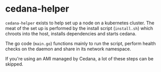 # cedana-helper

`cedana-helper` exists to help set up a node on a kubernetes cluster. The meat of the set up is performed by the install script (`install.sh`) which chroots into the host, installs dependencies and starts cedana.

The go code (`main.go`) functions mainly to run the script, perform health checks on the daemon and share in its network namespace. 

If you're using an AMI managed by Cedana, a lot of these steps can be skipped. 
